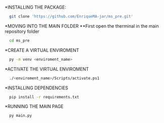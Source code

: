 *INSTALLING THE PACKAGE:
  ```BASH
    git clone 'https://github.com/EnriqueMA-jar/ms_pre.git'
  ```
*MOVING INTO THE MAIN FOLDER
**First open the therminal in the main repository folder
  ```BASH
    cd ms_pre
  ```
*CREATE A VIRTUAL ENVIROMENT
```BASH
  py -m venv <enviroment_name>
```
*ACTIVATE THE VIRTUAL ENVIROMENT
```BASH
  ./<enviroment_name>/Scripts/activate.ps1
```
*INSTALLING DEPENDENCIES
```BASH
  pip install -r requirements.txt
```
*RUNNING THE MAIN PAGE
```BASH
  py main.py
```
